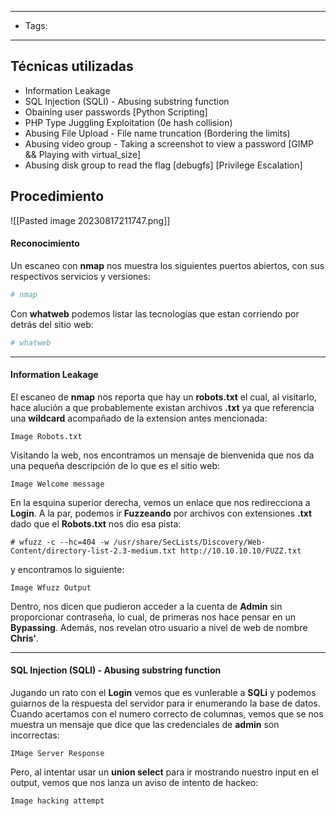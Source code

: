 --------
- Tags:
---------
## Técnicas utilizadas
- Information Leakage  
- SQL Injection (SQLI) - Abusing substring function  
- Obaining user passwords [Python Scripting]  
- PHP Type Juggling Exploitation (0e hash collision)  
- Abusing File Upload - File name truncation (Bordering the limits)  
- Abusing video group - Taking a screenshot to view a password [GIMP && Playing with virtual_size]  
- Abusing disk group to read the flag [debugfs] [Privilege Escalation]
## Procedimiento
![[Pasted image 20230817211747.png]]
#### Reconocimiento
Un escaneo con **nmap** nos muestra los siguientes puertos abiertos, con sus respectivos servicios y versiones:
```ruby
# nmap
```

Con **whatweb** podemos listar las tecnologías que estan corriendo por detrás del sitio web:
```ruby
# whatweb
```

---------------------
#### Information Leakage  
El escaneo de **nmap** nos reporta que hay un **robots.txt** el cual, al visitarlo, hace alución a que probablemente existan archivos **.txt** ya que referencia una **wildcard** acompañado de la extension antes mencionada:
```
Image Robots.txt
```

Visitando la web, nos encontramos un mensaje de bienvenida que nos da una pequeña descripción de lo que es el sitio web:
```
Image Welcome message
```

En la esquina superior derecha, vemos un enlace que nos redirecciona a **Login**. A la par, podemos ir **Fuzzeando** por archivos con extensiones **.txt** dado que el **Robots.txt** nos dio esa pista:
```
# wfuzz -c --hc=404 -w /usr/share/SecLists/Discovery/Web-Content/directory-list-2.3-medium.txt http://10.10.10.10/FUZZ.txt
```

y encontramos lo siguiente:
```
Image Wfuzz Output
```

Dentro, nos dicen que pudieron acceder a la cuenta de **Admin** sin proporcionar contraseña, lo cual, de primeras nos hace pensar en un **Bypassing**. Además, nos revelan otro usuario a nivel de web de nombre **Chris'**.

--------------
#### SQL Injection (SQLI) - Abusing substring function  
Jugando un rato con el **Login** vemos que es vunlerable a **SQLi** y podemos guiarnos de la respuesta del servidor para ir enumerando la base de datos. Cuando acertamos con el numero correcto de columnas, vemos que se nos muestra un mensaje que dice que las credenciales de **admin** son incorrectas:
```
IMage Server Response
```

Pero, al intentar usar un **union select**  para ir mostrando nuestro input en el output, vemos que nos lanza un aviso de intento de hackeo:
```
Image hacking attempt
```

